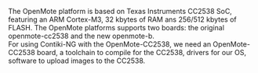 The OpenMote platform is based on Texas Instruments CC2538 SoC, featuring an ARM Cortex-M3, 32 kbytes of RAM ans 256/512 kbytes of FLASH. The OpenMote platforms supports two boards: the original openmote-cc2538 and the new openmote-b.  
For using Contiki-NG with the OpenMote-CC2538, we need an OpenMote-CC2538 board, a toolchain to compile for the CC2538, drivers for our OS, software to upload images to the CC2538.
